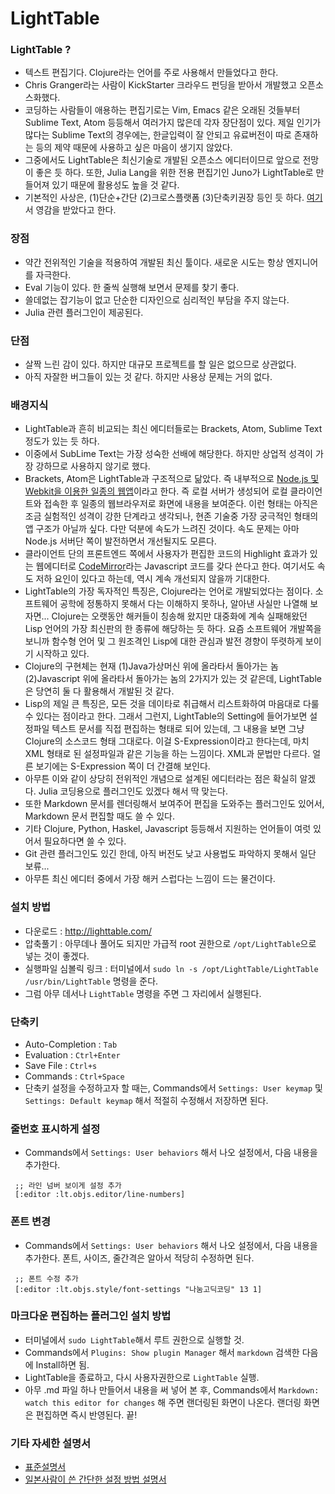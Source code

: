 # LightTable

### LightTable ?
* 텍스트 편집기다.  Clojure라는 언어를 주로 사용해서 만들었다고 한다.
* Chris Granger라는 사람이 KickStarter 크라우드 펀딩을 받아서 개발했고 오픈소스화했다.
* 코딩하는 사람들이 애용하는 편집기로는 Vim, Emacs 같은 오래된 것들부터 Sublime Text, Atom 등등해서 여러가지 많은데 각자 장단점이 있다.  제일 인기가 많다는  Sublime Text의 경우에는, 한글입력이 잘 안되고 유료버전이 따로 존재하는 등의 제약 때문에 사용하고 싶은 마음이 생기지 않았다.
* 그중에서도 LightTable은 최신기술로 개발된 오픈소스 에디터이므로 앞으로 전망이 좋은 듯 하다.  또한, Julia Lang을 위한 전용 편집기인 Juno가 LightTable로 만들어져 있기 때문에 활용성도 높을 것 같다.
* 기본적인 사상은, (1)단순+간단  (2)크로스플랫폼  (3)단축키권장 등인 듯 하다.  [여기](https://vimeo.com/36579366)서 영감을 받았다고 한다.

### 장점
* 약간 전위적인 기술을 적용하여 개발된 최신 툴이다. 새로운 시도는 항상 엔지니어를 자극한다.
* Eval 기능이 있다. 한 줄씩 실행해 보면서 문제를 찾기 좋다.
* 쓸데없는 잡기능이 없고 단순한 디자인으로 심리적인 부담을 주지 않는다.
* Julia 관련 플러그인이 제공된다.

### 단점
* 살짝 느린 감이 있다.  하지만 대규모 프로젝트를 할 일은 없으므로 상관없다.
* 아직 자잘한 버그들이 있는 것 같다.  하지만 사용상 문제는 거의 없다.

### 배경지식
* LightTable과 흔히 비교되는 최신 에디터들로는 Brackets, Atom, Sublime Text 정도가 있는 듯 하다.
* 이중에서 SubLime Text는 가장 성숙한 선배에 해당한다.  하지만 상업적 성격이 가장 강하므로 사용하지 않기로 했다.
* Brackets, Atom은 LightTable과 구조적으로 닮았다.  즉 내부적으로 [Node.js 및 Webkit을 이용한 일종의 웹앱](http://nwjs.io/)이라고 한다.  즉 로컬 서버가 생성되어 로컬 클라이언트와 접속한 후 일종의 웹브라우저로 화면에 내용을 보여준다.  이런 형태는 아직은 조금 실험적인 성격이 강한 단계라고 생각되나, 현존 기술중 가장 궁극적인 형태의 앱 구조가 아닐까 싶다.  다만 덕분에 속도가 느려진 것이다.  속도 문제는 아마 Node.js 서버단 쪽이 발전하면서 개선될지도 모른다.
* 클라이언트 단의 프론트엔드 쪽에서 사용자가 편집한 코드의 Highlight 효과가 있는 웹에디터로 [CodeMirror](http://codemirror.net/)라는 Javascript 코드를 갖다 쓴다고 한다.  여기서도 속도 저하 요인이 있다고 하는데, 역시 계속 개선되지 않을까 기대한다.
* LightTable의 가장 독자적인 특징은, Clojure라는 언어로 개발되었다는 점이다.  소프트웨어 공학에 정통하지 못해서 다는 이해하지 못하나, 알아낸 사실만 나열해 보자면...  Clojure는 오랫동안 해커들이 칭송해 왔지만 대중화에 계속 실패해왔던 Lisp 언어의 가장 최신판의 한 종류에 해당하는 듯 하다.  요즘 소프트웨어 개발쪽을 보니까 함수형 언어 및 그 원조격인 Lisp에 대한 관심과 발전 경향이 뚜렷하게 보이기 시작하고 있다.
* Clojure의 구현체는 현재 (1)Java가상머신 위에 올라타서 돌아가는 놈 (2)Javascript 위에 올라타서 돌아가는 놈의 2가지가 있는 것 같은데, LightTable은 당연히 둘 다 활용해서 개발된 것 같다.
* Lisp의 제일 큰 특징은, 모든 것을 데이타로 취급해서 리스트화하여 마음대로 다룰 수 있다는 점이라고 한다.  그래서 그런지, LightTable의 Setting에 들어가보면 설정파일 텍스트 문서를 직접 편집하는 형태로 되어 있는데, 그 내용을 보면 그냥 Clojure의 소스코드 형태 그대로다.  이걸 S-Expression이라고 한다는데, 마치 XML 형태로 된 설정파일과 같은 기능을 하는 느낌이다.  XML과 문법만 다르다.  얼른 보기에는 S-Expression 쪽이 더 간결해 보인다.
* 아무튼 이와 같이 상당히 전위적인 개념으로 설계된 에디터라는 점은 확실히 알겠다.  Julia 코딩용으로 플러그인도 있겠다 해서 딱 맞는다.
* 또한 Markdown 문서를 렌더링해서 보여주어 편집을 도와주는 플러그인도 있어서, Markdown 문서 편집할 때도 쓸 수 있다.
* 기타 Clojure, Python, Haskel, Javascript 등등해서 지원하는 언어들이 여럿 있어서 필요하다면 쓸 수 있다.
* Git 관련 플러그인도 있긴 한데, 아직 버전도 낮고 사용법도 파악하지 못해서 일단 보류...
* 아무튼 최신 에디터 중에서 가장 해커 스럽다는 느낌이 드는 물건이다.

### 설치 방법
* 다운로드 : <http://lighttable.com/>
* 압축풀기 : 아무데나 풀어도 되지만 가급적 root 권한으로 `/opt/LightTable`으로 넣는 것이 좋겠다.
* 실행파일 심볼릭 링크 : 터미널에서 `sudo ln -s /opt/LightTable/LightTable /usr/bin/LightTable` 명령을 준다.
* 그럼 아무 데서나 `LightTable` 명령을 주면 그 자리에서 실행된다.

### 단축키
* Auto-Completion : `Tab`
* Evaluation : `Ctrl+Enter`
* Save File : `Ctrl+s`
* Commands : `Ctrl+Space`
* 단축키 설정을 수정하고자 할 때는, Commands에서 `Settings: User keymap` 및 `Settings: Default keymap` 해서 적절히 수정해서 저장하면 된다.

### 줄번호 표시하게 설정
* Commands에서 `Settings: User behaviors` 해서 나오 설정에서, 다음 내용을 추가한다.
```
 ;; 라인 넘버 보이게 설정 추가
 [:editor :lt.objs.editor/line-numbers]
```

### 폰트 변경
* Commands에서 `Settings: User behaviors` 해서 나오 설정에서, 다음 내용을 추가한다.  폰트, 사이즈, 줄간격은 알아서 적당히 수정하면 된다.
```
 ;; 폰트 수정 추가
 [:editor :lt.objs.style/font-settings "나눔고딕코딩" 13 1]
```

### 마크다운 편집하는 플러그인 설치 방법
* 터미널에서 `sudo LightTable`해서 루트 권한으로 실행할 것.
* Commands에서 `Plugins: Show plugin Manager` 해서 `markdown` 검색한 다음에 Install하면 됨.
* LightTable을 종료하고, 다시 사용자권한으로 `LightTable` 실행.
* 아무 .md 파일 하나 만들어서 내용을 써 넣어 본 후, Commands에서 `Markdown: watch this editor for changes` 해 주면 랜더링된 화면이 나온다.  랜더링 화면은 편집하면 즉시 반영된다.  끝!

### 기타 자세한 설명서
* [표준설명서](http://docs.lighttable.com/)
* [일본사람이 쓴 간단한 설정 방법 설명서](http://translate.google.com/translate?hl=ko&sl=auto&tl=ko&u=http%3A%2F%2Fqiita.com%2Ftenten0213%2Fitems%2F4089179cbc88bbdd950c)
